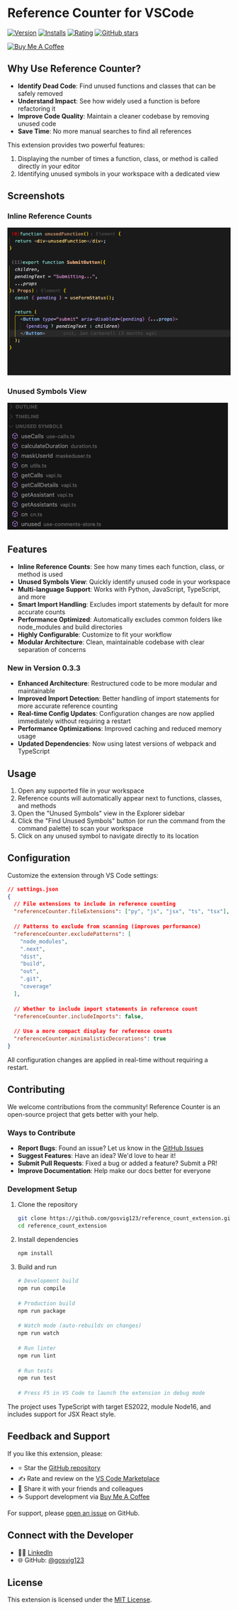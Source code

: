 # Reference Counter for VSCode

[![Version](https://img.shields.io/visual-studio-marketplace/v/gosvig123.css-class-counter)](https://marketplace.visualstudio.com/items?itemName=gosvig123.css-class-counter)
[![Installs](https://img.shields.io/visual-studio-marketplace/i/gosvig123.css-class-counter)](https://marketplace.visualstudio.com/items?itemName=gosvig123.css-class-counter)
[![Rating](https://img.shields.io/visual-studio-marketplace/r/gosvig123.css-class-counter)](https://marketplace.visualstudio.com/items?itemName=gosvig123.css-class-counter&ssr=false#review-details)
[![GitHub stars](https://img.shields.io/github/stars/gosvig123/reference_count_extension?style=social)](https://github.com/gosvig123/reference_count_extension)

<a href="https://www.buymeacoffee.com/gosvig123" target="_blank"><img src="https://cdn.buymeacoffee.com/buttons/v2/default-yellow.png" alt="Buy Me A Coffee" style="height: 60px !important;width: 217px !important;" ></a>

## Why Use Reference Counter?

- **Identify Dead Code**: Find unused functions and classes that can be safely removed
- **Understand Impact**: See how widely used a function is before refactoring it
- **Improve Code Quality**: Maintain a cleaner codebase by removing unused code
- **Save Time**: No more manual searches to find all references

This extension provides two powerful features:

1. Displaying the number of times a function, class, or method is called directly in your editor
2. Identifying unused symbols in your workspace with a dedicated view

## Screenshots

### Inline Reference Counts
![Inline Reference Counts](https://raw.githubusercontent.com/gosvig123/reference_count_extension/main/inline_unused.png)

### Unused Symbols View
![Unused Symbols View](https://raw.githubusercontent.com/gosvig123/reference_count_extension/main/workspace_unused.png)


## Features

- **Inline Reference Counts**: See how many times each function, class, or method is used
- **Unused Symbols View**: Quickly identify unused code in your workspace
- **Multi-language Support**: Works with Python, JavaScript, TypeScript, and more
- **Smart Import Handling**: Excludes import statements by default for more accurate counts
- **Performance Optimized**: Automatically excludes common folders like node_modules and build directories
- **Highly Configurable**: Customize to fit your workflow
- **Modular Architecture**: Clean, maintainable codebase with clear separation of concerns

### New in Version 0.3.3

- **Enhanced Architecture**: Restructured code to be more modular and maintainable
- **Improved Import Detection**: Better handling of import statements for more accurate reference counting
- **Real-time Config Updates**: Configuration changes are now applied immediately without requiring a restart
- **Performance Optimizations**: Improved caching and reduced memory usage
- **Updated Dependencies**: Now using latest versions of webpack and TypeScript

## Usage

1. Open any supported file in your workspace
2. Reference counts will automatically appear next to functions, classes, and methods
3. Open the "Unused Symbols" view in the Explorer sidebar
4. Click the "Find Unused Symbols" button (or run the command from the command palette) to scan your workspace
5. Click on any unused symbol to navigate directly to its location

## Configuration

Customize the extension through VS Code settings:

```json
// settings.json
{
  // File extensions to include in reference counting
  "referenceCounter.fileExtensions": ["py", "js", "jsx", "ts", "tsx"],

  // Patterns to exclude from scanning (improves performance)
  "referenceCounter.excludePatterns": [
    "node_modules",
    ".next",
    "dist",
    "build",
    "out",
    ".git",
    "coverage"
  ],

  // Whether to include import statements in reference count
  "referenceCounter.includeImports": false,

  // Use a more compact display for reference counts
  "referenceCounter.minimalisticDecorations": true
}
```

All configuration changes are applied in real-time without requiring a restart.

## Contributing

We welcome contributions from the community! Reference Counter is an open-source project that gets better with your help.

### Ways to Contribute

- **Report Bugs**: Found an issue? Let us know in the [GitHub Issues](https://github.com/gosvig123/reference_count_extension/issues)
- **Suggest Features**: Have an idea? We'd love to hear it!
- **Submit Pull Requests**: Fixed a bug or added a feature? Submit a PR!
- **Improve Documentation**: Help make our docs better for everyone

### Development Setup

1. Clone the repository
   ```bash
   git clone https://github.com/gosvig123/reference_count_extension.git
   cd reference_count_extension
   ```

2. Install dependencies
   ```bash
   npm install
   ```

3. Build and run
   ```bash
   # Development build
   npm run compile
   
   # Production build
   npm run package
   
   # Watch mode (auto-rebuilds on changes)
   npm run watch
   
   # Run linter
   npm run lint
   
   # Run tests
   npm run test
   
   # Press F5 in VS Code to launch the extension in debug mode
   ```

The project uses TypeScript with target ES2022, module Node16, and includes support for JSX React style.

## Feedback and Support

If you like this extension, please:

- ⭐ Star the [GitHub repository](https://github.com/gosvig123/reference_count_extension)
- ✍️ Rate and review on the [VS Code Marketplace](https://marketplace.visualstudio.com/items?itemName=gosvig123.css-class-counter&ssr=false#review-details)
- 📣 Share it with your friends and colleagues
- ☕ Support development via [Buy Me A Coffee](https://www.buymeacoffee.com/gosvig123)

For support, please [open an issue](https://github.com/gosvig123/reference_count_extension/issues) on GitHub.

## Connect with the Developer

- 👨‍💻 [LinkedIn](https://www.linkedin.com/in/kristian-gosvig/)
- 🌐 GitHub: [@gosvig123](https://github.com/gosvig123)

## License

This extension is licensed under the [MIT License](LICENSE).
